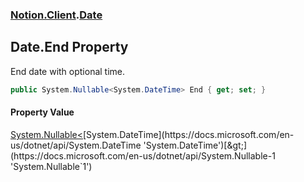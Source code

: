 ### [Notion.Client](Notion.Client.md 'Notion.Client').[Date](Notion.Client.Date.md 'Notion.Client.Date')

## Date.End Property

End date with optional time.

```csharp
public System.Nullable<System.DateTime> End { get; set; }
```

#### Property Value
[System.Nullable&lt;](https://docs.microsoft.com/en-us/dotnet/api/System.Nullable-1 'System.Nullable`1')[System.DateTime](https://docs.microsoft.com/en-us/dotnet/api/System.DateTime 'System.DateTime')[&gt;](https://docs.microsoft.com/en-us/dotnet/api/System.Nullable-1 'System.Nullable`1')